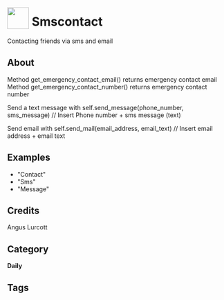 # <img src="https://raw.githack.com/FortAwesome/Font-Awesome/master/svgs/solid/robot.svg" card_color="#22A7F0" width="50" height="50" style="vertical-align:bottom"/> Smscontact
Contacting friends via sms and email

## About

Method get_emergency_contact_email() returns emergency contact email
Method get_emergency_contact_number() returns emergency contact number

Send a text message with self.send_message(phone_number, sms_message) // Insert Phone number + sms message (text)

Send email with  self.send_mail(email_address, email_text) // Insert email address + email text
## Examples
* "Contact"
* "Sms"
* "Message"

## Credits
Angus Lurcott

## Category
**Daily**

## Tags

